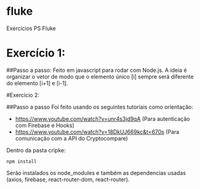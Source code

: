 # fluke
Exercícios PS Fluke

# Exercício 1:

##Passo a passo:
Feito em javascript para rodar com Node.js.
A ideia é organizar o vetor de modo que o elemento único [i] sempre será diferente do elemento [i+1] e [i-1].

#Exercício 2:

##Passo a passo
Foi feito usando os seguintes tutoriais como orientação:
  - https://www.youtube.com/watch?v=unr4s3jd9qA (Para autenticação com Firebase e Hooks)
  - https://www.youtube.com/watch?v=18DkUJ669kc&t=670s (Para comunicação com a API do Cryptocompare)

Dentro da pasta cripke:
```
npm install 
```
Serão instalados os node_modules e também as dependencias usadas (axios, firebase, react-router-dom, react-router).



